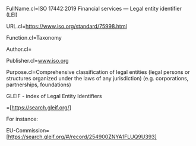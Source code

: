 ﻿FullName.cl=ISO 17442:2019 Financial services — Legal entity identifier (LEI)

URL.cl=https://www.iso.org/standard/75998.html

Function.cl=Taxonomy

Author.cl=

Publisher.cl=www.iso.org

Purpose.cl=Comprehensive classification of legal entities (legal persons or structures organized under the laws of any jurisdiction) (e.g. corporations, partnerships, foundations)


GLEIF - index of Legal Entity Identifiers

=[https://search.gleif.org/]

For instance:

EU-Commission=[https://search.gleif.org/#/record/254900ZNYA1FLUQ9U393]

